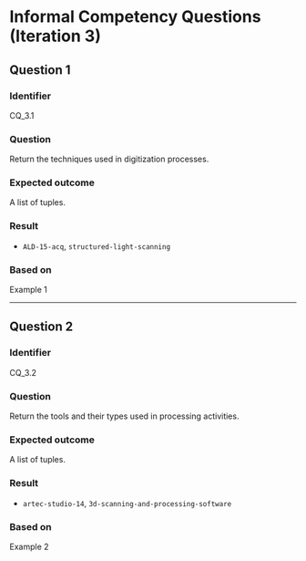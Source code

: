 # Informal Competency Questions (Iteration 3)

## Question 1

### Identifier
CQ_3.1

### Question
Return the techniques used in digitization processes.

### Expected outcome
A list of tuples.

### Result
* `ALD-15-acq`, `structured-light-scanning`

### Based on 
Example 1

*** 

## Question 2

### Identifier 
CQ_3.2

### Question
Return the tools and their types used in processing activities.

### Expected outcome
A list of tuples.

### Result
* `artec-studio-14`, `3d-scanning-and-processing-software`

### Based on
Example 2